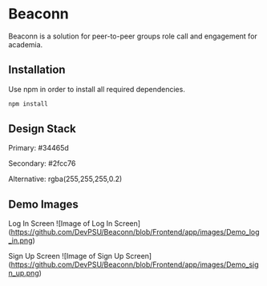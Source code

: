 # Beaconn
Beaconn is a solution for peer-to-peer groups role call and engagement for academia.

## Installation
Use npm in order to install all required dependencies. 
```bash
npm install
```

## Design Stack
Primary: #34465d

Secondary: #2fcc76

Alternative: rgba(255,255,255,0.2)

## Demo Images
Log In Screen
![Image of Log In Screen]
(https://github.com/DevPSU/Beaconn/blob/Frontend/app/images/Demo_log_in.png)


Sign Up Screen
![Image of Sign Up Screen]
(https://github.com/DevPSU/Beaconn/blob/Frontend/app/images/Demo_sign_up.png)
